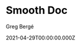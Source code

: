 ---
title: Smooth Doc
github: https://github.com/gregberge/smooth-doc
demo: https://smooth-doc.com/
license: MIT
author: Greg Bergé
author_link: ''
date: 2021-04-29T00:00:00.000Z
ssg:
  - Gatsby
cms: null
css: null
category:
  - Documentation
description: Ready to use documentation theme for Gatsby.
draft: true
publish_date: '2018-11-30T09:20:27Z'
update_date: '2022-10-15T19:31:27Z'
github_star: 241
github_fork: 57
---